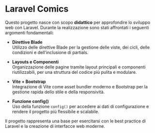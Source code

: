 
# Laravel Comics

Questo progetto nasce con scopo **didattico** per approfondire lo sviluppo web con Laravel. Durante la realizzazione sono stati affrontati i seguenti argomenti fondamentali:

- **Direttive Blade**  
  Utilizzo delle direttive Blade per la gestione delle viste, dei cicli, delle condizioni e dell'inclusione di partials.

- **Layouts e Componenti**  
  Organizzazione delle pagine tramite layout principali e componenti riutilizzabili, per una struttura del codice più pulita e modulare.

- **Vite + Bootstrap**  
  Integrazione di Vite come asset bundler moderno e Bootstrap per la gestione rapida dello stile e della responsività.

- **Funzione config()**  
  Uso della funzione `config()` per accedere ai dati di configurazione e rendere il progetto più flessibile e scalabile.

Il progetto rappresenta una base per esercitarsi con le best practice di Laravel e la creazione di interfacce web moderne.
